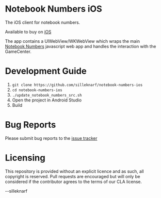 Notebook Numbers iOS
=====================

The iOS client for notebook numbers. 

Available to buy on [iOS](https://itunes.apple.com/app/noteboook-numbers/id1262922571)

The app contains a UIWebView/WKWebView which wraps the main [Notebook Numbers](https://github.com/silleknarf/notebook-numbers) javascript web app and handles the interaction with the GameCenter.

Development Guide
=================

1. `git clone https://github.com/silleknarf/notebook-numbers-ios`
2. `cd notebook-numbers-ios`
3. `./update_notebook_numbers_src.sh`
4. Open the project in Android Studio
5. Build

Bug Reports
===========

Please submit bug reports to the [issue tracker](https://github.com/silleknarf/notebook-numbers-ios/issues)

Licensing
=========

This repository is provided without an explicit licence and as such, all copyright is reserved. 
Pull requests are encouraged but will only be considered if the contributor agrees to the terms of our CLA license.

--silleknarf
